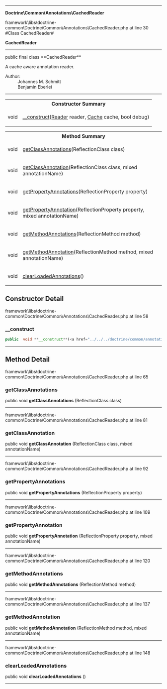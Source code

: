 
- - -

**Doctrine\Common\Annotations\CachedReader**
<div class="location">framework\libs\doctrine-common\Doctrine\Common\Annotations\CachedReader.php at line 30</div>
#Class CachedReader#

**CachedReader**


- - -

<p class="signature">public final  class **CachedReader**</p>

<div class="comment" id="overview_description"><p>A cache aware annotation reader.</p></div>

<dl>
<dt>Author:</dt>
<dd>Johannes M. Schmitt <schmittjoh@gmail.com></dd>
<dd>Benjamin Eberlei <kontakt@beberlei.de></dd>
</dl>

- - -

<table id="summary_constructor">
<tr><th colspan="2">Constructor Summary</th></tr>
<tr>
<td class="type"> void</td>
<td class="description"><p class="name"><a href="#__construct">__construct</a>(<a href="../../../doctrine/common/annotations/reader.html">Reader</a> reader, <a href="../../../doctrine/common/cache/cache.html">Cache</a> cache, bool debug)</p><p class="description"></p></td>
</tr>
</table>

<table id="summary_method">
<tr><th colspan="2">Method Summary</th></tr>
<tr>
<td class="type">  void</td>
<td class="description"><p class="name"><a href="#getclassannotations">getClassAnnotations</a>(ReflectionClass class)</p></td>
</tr>
<tr>
<td class="type">  void</td>
<td class="description"><p class="name"><a href="#getclassannotation">getClassAnnotation</a>(ReflectionClass class, mixed annotationName)</p></td>
</tr>
<tr>
<td class="type">  void</td>
<td class="description"><p class="name"><a href="#getpropertyannotations">getPropertyAnnotations</a>(ReflectionProperty property)</p></td>
</tr>
<tr>
<td class="type">  void</td>
<td class="description"><p class="name"><a href="#getpropertyannotation">getPropertyAnnotation</a>(ReflectionProperty property, mixed annotationName)</p></td>
</tr>
<tr>
<td class="type">  void</td>
<td class="description"><p class="name"><a href="#getmethodannotations">getMethodAnnotations</a>(ReflectionMethod method)</p></td>
</tr>
<tr>
<td class="type">  void</td>
<td class="description"><p class="name"><a href="#getmethodannotation">getMethodAnnotation</a>(ReflectionMethod method, mixed annotationName)</p></td>
</tr>
<tr>
<td class="type">  void</td>
<td class="description"><p class="name"><a href="#clearloadedannotations">clearLoadedAnnotations</a>()</p></td>
</tr>
</table>

<h2 id="detail_method">Constructor Detail</h2>
<div class="location">framework\libs\doctrine-common\Doctrine\Common\Annotations\CachedReader.php at line 58</div>
<h3 id="__construct()">__construct</h3>

```php
public  void **__construct**(<a href="../../../doctrine/common/annotations/reader.html">Reader</a> reader, <a href="../../../doctrine/common/cache/cache.html">Cache</a> cache, bool debug)
```
<div class="details">
<p></p></div>

- - -

<h2 id="detail_method">Method Detail</h2>
<div class="location">framework\libs\doctrine-common\Doctrine\Common\Annotations\CachedReader.php at line 65</div>
<h3 id="getClassAnnotations()">getClassAnnotations</h3>

public  void **getClassAnnotations** (ReflectionClass class)<div class="details">
</div>

- - -

<div class="location">framework\libs\doctrine-common\Doctrine\Common\Annotations\CachedReader.php at line 81</div>
<h3 id="getClassAnnotation()">getClassAnnotation</h3>

public  void **getClassAnnotation** (ReflectionClass class, mixed annotationName)<div class="details">
</div>

- - -

<div class="location">framework\libs\doctrine-common\Doctrine\Common\Annotations\CachedReader.php at line 92</div>
<h3 id="getPropertyAnnotations()">getPropertyAnnotations</h3>

public  void **getPropertyAnnotations** (ReflectionProperty property)<div class="details">
</div>

- - -

<div class="location">framework\libs\doctrine-common\Doctrine\Common\Annotations\CachedReader.php at line 109</div>
<h3 id="getPropertyAnnotation()">getPropertyAnnotation</h3>

public  void **getPropertyAnnotation** (ReflectionProperty property, mixed annotationName)<div class="details">
</div>

- - -

<div class="location">framework\libs\doctrine-common\Doctrine\Common\Annotations\CachedReader.php at line 120</div>
<h3 id="getMethodAnnotations()">getMethodAnnotations</h3>

public  void **getMethodAnnotations** (ReflectionMethod method)<div class="details">
</div>

- - -

<div class="location">framework\libs\doctrine-common\Doctrine\Common\Annotations\CachedReader.php at line 137</div>
<h3 id="getMethodAnnotation()">getMethodAnnotation</h3>

public  void **getMethodAnnotation** (ReflectionMethod method, mixed annotationName)<div class="details">
</div>

- - -

<div class="location">framework\libs\doctrine-common\Doctrine\Common\Annotations\CachedReader.php at line 148</div>
<h3 id="clearLoadedAnnotations()">clearLoadedAnnotations</h3>

public  void **clearLoadedAnnotations** ()<div class="details">
</div>

- - -


